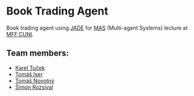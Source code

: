 # Book Trading Agent
Book trading agent using [JADE](http://jade.tilab.com/) for [MAS](https://martinpilat.com/en/multiagent-systems) (Multi-agent Systems) lecture at [MFF CUNI](www.mff.cuni.cz).

## Team members:
- [Karel Tuček](https://github.com/kareltucek)
- [Tomáš Iser](https://github.com/tomasiser)
- [Tomáš Novotný](https://github.com/kareltucek)
- [Šimon Rozsíval](https://github.com/simonrozsival)
